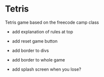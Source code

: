 # Tetris
Tetris game based on the freecode camp class

- add explanation of rules at top

- add reset game button

- add border to divs

- add border to whole game

- add splash screen when you lose?

